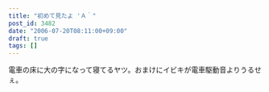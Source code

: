 ```yaml
---
title: "初めて見たよ 'Ａ｀"
post_id: 3482
date: "2006-07-20T08:11:00+09:00"
draft: true
tags: []
---
```



電車の床に大の字になって寝てるヤツ。おまけにイビキが電車駆動音よりうるせぇ。
